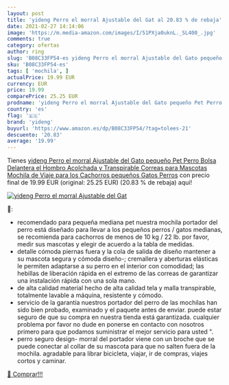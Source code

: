```yaml
---
layout: post
title: 'yideng Perro el morral Ajustable del Gat al 20.83 % de rebaja'
date: 2021-02-27 14:14:06
image: 'https://m.media-amazon.com/images/I/51PXja0uknL._SL400_.jpg'
comments: true
category: ofertas
author: ring
slug: 'B08C33FP54-es yideng Perro el morral Ajustable del Gato pequeño Pet...'
sku: 'B08C33FP54-es'
tags: [ 'mochila', ]
actualPrice: 19.99 EUR
currency: EUR
price: 19.99
comparePrice: 25.25 EUR
prodname: 'yideng Perro el morral Ajustable del Gato pequeño Pet Perro Bolsa Delantera  el Hombro Acolchada y Transpirable Correas para Mascotas Mochila de Viaje para los Cachorros pequeños Gatos Perros'
country: 'es'
flag: '🇪🇸'
brand: 'yideng'
buyurl: 'https://www.amazon.es/dp/B08C33FP54/?tag=tolees-21'
descuento: '20.83'
average: '19.99'
---
```


Tienes [yideng Perro el morral Ajustable del Gato pequeño Pet Perro Bolsa Delantera  el Hombro Acolchada y Transpirable Correas para Mascotas Mochila de Viaje para los Cachorros pequeños Gatos Perros](https://www.amazon.es/dp/B08C33FP54/?tag=tolees-21) con precio final de  19.99 EUR (original: 25.25 EUR) (20.83 %  de rebaja) aqui!

[![yideng Perro el morral Ajustable del Gat](https://m.media-amazon.com/images/I/51PXja0uknL._SL400_.jpg)](https://www.amazon.es/dp/B08C33FP54/?tag=tolees-21)

🔎:

- recomendado para pequeña mediana pet nuestra mochila portador del perro está diseñado para llevar a los pequeños perros / gatos medianas, se recomienda para cachorros de menos de 10 kg / 22 lb. por favor, medir sus mascotas y elegir de acuerdo a la tabla de medidas.
- detalle cómoda piernas fuera y la cola de salida de diseño mantener a su mascota segura y cómoda diseño-; cremallera y aberturas elásticas le permiten adaptarse a su perro en el interior con comodidad; las hebillas de liberación rápida en el extremo de las correas de garantizar una instalación rápida con una sola mano.
- de alta calidad material hecho de alta calidad tela y malla transpirable, totalmente lavable a máquina, resistente y cómodo.
- servicio de la garantía nuestros portador del perro de las mochilas han sido bien probado, examinado y el paquete antes de enviar. puede estar seguro de que su compra en nuestra tienda está garantizada. cualquier problema por favor no dude en ponerse en contacto con nosotros primero para que podamos suministrar el mejor servicio para usted ".
- perro seguro design- morral del portador viene con un broche que se puede conectar al collar de su mascota para que no salten fuera de la mochila. agradable para librar bicicleta, viajar, ir de compras, viajes cortos y caminar.

[🛒 Comprar!!!](https://www.amazon.es/dp/B08C33FP54/?tag=tolees-21)
